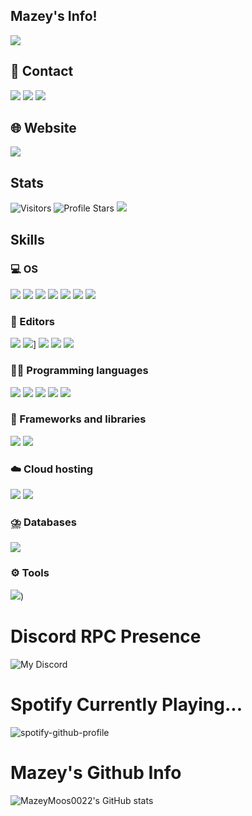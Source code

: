 ## Mazey's Info!
![](https://img.shields.io/badge/MazeyMoos0022-%23121011.svg?logo=github&logoColor=white)

## 📩 Contact
![](https://img.shields.io/badge/mazeymoos0022-%23E4405F.svg?logo=Instagram&logoColor=white)
![](https://img.shields.io/badge/mazeymoos0022-%235865F2.svg?&logo=discord&logoColor=white)
![](https://img.shields.io/badge/-mazeymoos0022%40gmail.com-c71610?logo=Gmail&)

## 🌐 Website
<a href="https://www.mazeymoos.com"><img src="https://img.shields.io/badge/-My%20Website-lightgrey?logo=GitHub"></a>

## Stats
<img src="https://komarev.com/ghpvc/?username=mazeymoos0022&label=Profile%20Views&color=008042label=Visitors" alt="Visitors"></a>
<img src="https://img.shields.io/badge/dynamic/json?&label=Total%20Stars&color=008042&query=%24.stars&url=https://api.github-star-counter.workers.dev/user/mazeymoos0022" alt="Profile Stars"></a>
<img src="https://img.shields.io/github/stars/mazeymoos0022"></a>

## Skills
### 💻 OS
![](https://img.shields.io/badge/Debian-A81D33?logo=debian&logoColor=fff)
![](https://img.shields.io/badge/iOS-000000?&logo=apple&logoColor=white)
![](https://img.shields.io/badge/Windows-0078D6.svg?logo=Windows&logoColor=black)
![](https://img.shields.io/badge/Ubuntu-E95420.svg?logo=Ubuntu&logoColor=black)
![](https://img.shields.io/badge/Kali%20Linux-557C94?logo=kalilinux&logoColor=fff)
![](https://img.shields.io/badge/Linux%20Mint-87CF3E?logo=linuxmint&logoColor=fff)
![](https://img.shields.io/badge/NixOS-5277C3?logo=nixos&logoColor=fff)

### 📝 Editors
![](https://img.shields.io/badge/Visual%20Studio%20Code-0078d7.svg?logo=visual-studio-code&logoColor=white)
![](https://img.shields.io/badge/IntelliJIDEA-000000.svg?logo=intellij-idea&logoColor=white)]
![](https://img.shields.io/badge/Replit-F26207?logo=replit&logoColor=fff)
![](https://img.shields.io/badge/Sublime%20Text-%23575757.svg?logo=sublime-text&logoColor=important)
![](https://custom-icon-badges.demolab.com/badge/Visual%20Studio-5C2D91.svg?&logo=visual-studio&logoColor=white)

### 👨‍💻 Programming languages
![](https://img.shields.io/badge/JavaScript-F7DF1E.svg?logo=javascript&logoColor=black)
![](https://img.shields.io/badge/Python-31A8FF.svg?logo=python&logoColor=white)
![](https://img.shields.io/badge/Java-%23ED8B00.svg?logo=openjdk&logoColor=white)
![](https://img.shields.io/badge/YAML-CB171E?logo=yaml&logoColor=fff)
![](https://img.shields.io/badge/CSS-1572B6?logo=css3&logoColor=fff)

### 🧰 Frameworks and libraries
![](https://img.shields.io/badge/Node.js-43853D.svg?logo=node.js&logoColor=white)
![](https://img.shields.io/badge/Discord.js-512BD4.svg?logo=Discord&logoColor=white)

### ☁️ Cloud hosting
![](https://img.shields.io/badge/Amazon_AWS-232F3E?logo=amazon-aws&logoColor=white)
![](https://img.shields.io/badge/Heroku-430098?logo=heroku&logoColor=white)

### ⛈️ Databases
![](https://img.shields.io/badge/MySQL-4479A1?logo=mysql&logoColor=fff)

### ⚙️ Tools
![](https://img.shields.io/badge/Terminal-4D4D4D.svg?logo=WindowsTerminal&logoColor=white))

# Discord RPC Presence
![My Discord](https://discord-readme-badge.vercel.app/api?id=1025770042245251122)

# Spotify Currently Playing...
![spotify-github-profile](https://spotify-github-profile.kittinanx.com/api/view?uid=x060f5w4ftwv8zc8fi9662t70&cover_image=true&theme=default&show_offline=false&background_color=121212&interchange=false)

# Mazey's Github Info
![MazeyMoos0022's GitHub stats](https://github-readme-stats.vercel.app/api?username=mazeymoos0022&theme=dracula&show_icons=true)
